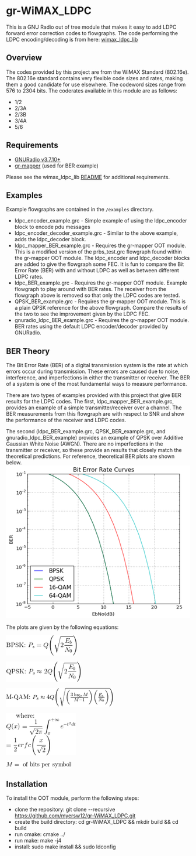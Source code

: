 # gr-WiMAX_LDPC

This is a GNU Radio out of tree module that makes it easy to add LDPC forward error correction codes to flowgraphs.  The code performing the LDPC encoding/decoding is from here: [wimax_ldpc_lib](https://github.com/myersw12/wimax_ldpc_lib)

## Overview

The codes provided by this project are from the WiMAX Standard (802.16e).  The 802.16e standard contains very flexible code sizes and rates, making them a good candidate for use elsewhere.  The codeword sizes range from 576 to 2304 bits.  The coderates available in this module are as follows:
  * 1/2 
  * 2/3A
  * 2/3B
  * 3/4A
  * 5/6

##  Requirements

  * [GNURadio v3.7.10+](https://github.com/gnuradio/gnuradio)
  * [gr-mapper](https://github.com/gr-vt/gr-mapper) (used for BER example)
  
  Please see the wimax_ldpc_lib [README](https://github.com/myersw12/wimax_ldpc_lib/blob/master/README.md) for additional requirements.
  
 ## Examples
 
 Example flowgraphs are contained in the `/examples` directory.
 
 * ldpc_encoder_example.grc - Simple example of using the ldpc_encoder block to encode pdu messages
 * ldpc_encoder_decoder_example.grc - Similar to the above example, adds the ldpc_decoder block.
 * ldpc_mapper_BER_example.grc - Requires the gr-mapper OOT module.  This is a modified version of the prbs_test.grc flowgraph found within the gr-mapper OOT module.  The ldpc_encoder and ldpc_decoder blocks are added to give the flowgraph some FEC.  It is fun to compare the Bit Error Rate (BER) with and without LDPC as well as between different LDPC rates.
 * ldpc_BER_example.grc - Requires the gr-mapper OOT module.  Example flowgraph to play around with BER rates.  The receiver from the flowgraph above is removed so that only the LDPC codes are tested.
 * QPSK_BER_example.grc - Requires the gr-mapper OOT module.  This is a plain QPSK reference for the above flowgraph.  Compare the results of the two to see the improvement given by the LDPC FEC.
 * gnuradio_ldpc_BER_example.grc - Requires the gr-mapper OOT module.  BER rates using the default LDPC encoder/decoder provided by GNURadio.  
 
## BER Theory
The Bit Error Rate (BER) of a digital transmission system is the rate at which errors occur during transmission.  These errors are caused due to noise, interference, and imperfections in either the transmitter or receiver.  The BER of a system is one of the most fundamental ways to measure performance.
 
There are two types of examples provided with this project that give BER results for the LDPC codes.  The first, ldpc_mapper_BER_example.grc, provides an example of a simple transmitter/receiver over a channel.  The BER measurements from this flowgraph are with respect to SNR and show the performance of the receiver and LDPC codes.

The second (ldpc_BER_example.grc, QPSK_BER_example.grc, and gnuradio_ldpc_BER_example) provides an example of QPSK over Additive Gaussian White Noise (AWGN).  There are no imperfections in the transmitter or receiver, so these provide an results that closely match the theoretical predictions.  For reference, theoretical BER plots are shown below.
 ![alt text](https://github.com/myersw12/gr-WiMAX_LDPC/blob/master/docs/ber_plots.png)
 
The plots are given by the following equations:

![alt text](https://github.com/myersw12/gr-WiMAX_LDPC/blob/master/docs/bpsk.gif)

![alt text](https://github.com/myersw12/gr-WiMAX_LDPC/blob/master/docs/qpsk.gif)

![alt text](https://github.com/myersw12/gr-WiMAX_LDPC/blob/master/docs/mqam.gif)

![alt text](https://github.com/myersw12/gr-WiMAX_LDPC/blob/master/docs/erfc.gif)

![alt text](https://github.com/myersw12/gr-WiMAX_LDPC/blob/master/docs/bits_per_sym.gif)
 
 ## Installation
 
 To install the OOT module, perform the following steps:

   * clone the repository: git clone --recursive https://github.com/myersw12/gr-WiMAX_LDPC.git
   * create the build directory: cd gr-WiMAX_LDPC && mkdir build && cd build
   * run cmake: cmake ../
   * run make: make -j4
   * install: sudo make install && sudo ldconfig
